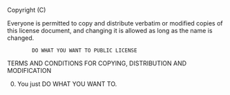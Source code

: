 Copyright (C) <year> <copyright holders>

Everyone is permitted to copy and distribute verbatim or modified
copies of this license document, and changing it is allowed as long
as the name is changed.

            DO WHAT YOU WANT TO PUBLIC LICENSE
TERMS AND CONDITIONS FOR COPYING, DISTRIBUTION AND MODIFICATION

0. You just DO WHAT YOU WANT TO.